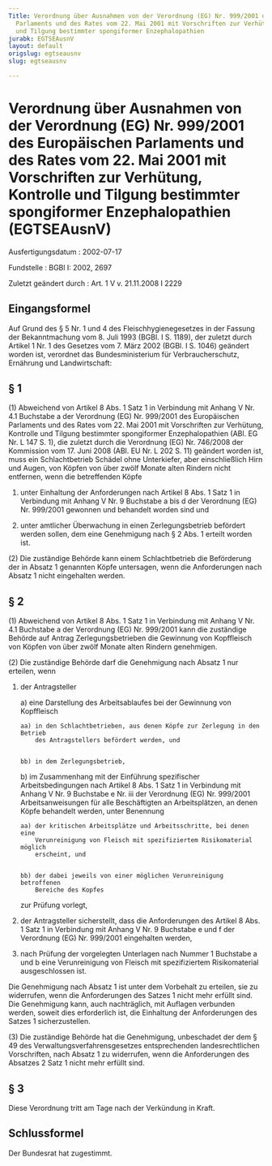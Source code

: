 ```yaml
---
Title: Verordnung über Ausnahmen von der Verordnung (EG) Nr. 999/2001 des Europäischen
  Parlaments und des Rates vom 22. Mai 2001 mit Vorschriften zur Verhütung, Kontrolle
  und Tilgung bestimmter spongiformer Enzephalopathien
jurabk: EGTSEAusnV
layout: default
origslug: egtseausnv
slug: egtseausnv

---
```


# Verordnung über Ausnahmen von der Verordnung (EG) Nr. 999/2001 des Europäischen Parlaments und des Rates vom 22. Mai 2001 mit Vorschriften zur Verhütung, Kontrolle und Tilgung bestimmter spongiformer Enzephalopathien (EGTSEAusnV)

Ausfertigungsdatum
:   2002-07-17

Fundstelle
:   BGBl I: 2002, 2697

Zuletzt geändert durch
:   Art. 1 V v. 21.11.2008 I 2229


## Eingangsformel

Auf Grund des § 5 Nr. 1 und 4 des Fleischhygienegesetzes in der
Fassung der Bekanntmachung vom 8. Juli 1993 (BGBl. I S. 1189), der
zuletzt durch Artikel 1 Nr. 1 des Gesetzes vom 7. März 2002 (BGBl. I
S. 1046) geändert worden ist, verordnet das Bundesministerium für
Verbraucherschutz, Ernährung und Landwirtschaft:


## § 1

(1) Abweichend von Artikel 8 Abs. 1 Satz 1 in Verbindung mit Anhang V
Nr. 4.1 Buchstabe a der Verordnung (EG) Nr. 999/2001 des Europäischen
Parlaments und des Rates vom 22. Mai 2001 mit Vorschriften zur
Verhütung, Kontrolle und Tilgung bestimmter spongiformer
Enzephalopathien (ABl. EG Nr. L 147 S. 1), die zuletzt durch die
Verordnung (EG) Nr. 746/2008 der Kommission vom 17. Juni 2008 (ABl. EU
Nr. L 202 S. 11) geändert worden ist, muss ein Schlachtbetrieb Schädel
ohne Unterkiefer, aber einschließlich Hirn und Augen, von Köpfen von
über zwölf Monate alten Rindern nicht entfernen, wenn die betreffenden
Köpfe

1.  unter Einhaltung der Anforderungen nach Artikel 8 Abs. 1 Satz 1 in
    Verbindung mit Anhang V Nr. 9 Buchstabe a bis d der Verordnung (EG)
    Nr. 999/2001 gewonnen und behandelt worden sind und


2.  unter amtlicher Überwachung in einen Zerlegungsbetrieb befördert
    werden sollen, dem eine Genehmigung nach § 2 Abs. 1 erteilt worden
    ist.




(2) Die zuständige Behörde kann einem Schlachtbetrieb die Beförderung
der in Absatz 1 genannten Köpfe untersagen, wenn die Anforderungen
nach Absatz 1 nicht eingehalten werden.


## § 2

(1) Abweichend von Artikel 8 Abs. 1 Satz 1 in Verbindung mit Anhang V
Nr. 4.1 Buchstabe a der Verordnung (EG) Nr. 999/2001 kann die
zuständige Behörde auf Antrag Zerlegungsbetrieben die Gewinnung von
Kopffleisch von Köpfen von über zwölf Monate alten Rindern genehmigen.

(2) Die zuständige Behörde darf die Genehmigung nach Absatz 1 nur
erteilen, wenn

1.  der Antragsteller

    a)  eine Darstellung des Arbeitsablaufes bei der Gewinnung von Kopffleisch

        aa) in den Schlachtbetrieben, aus denen Köpfe zur Zerlegung in den Betrieb
            des Antragstellers befördert werden, und


        bb) in dem Zerlegungsbetrieb,





    b)  im Zusammenhang mit der Einführung spezifischer Arbeitsbedingungen
        nach Artikel 8 Abs. 1 Satz 1 in Verbindung mit Anhang V Nr. 9
        Buchstabe e Nr. iii der Verordnung (EG) Nr. 999/2001
        Arbeitsanweisungen für alle Beschäftigten an Arbeitsplätzen, an denen
        Köpfe behandelt werden, unter Benennung

        aa) der kritischen Arbeitsplätze und Arbeitsschritte, bei denen eine
            Verunreinigung von Fleisch mit spezifiziertem Risikomaterial möglich
            erscheint, und


        bb) der dabei jeweils von einer möglichen Verunreinigung betroffenen
            Bereiche des Kopfes







    zur Prüfung vorlegt,


2.  der Antragsteller sicherstellt, dass die Anforderungen des Artikel 8
    Abs. 1 Satz 1 in Verbindung mit Anhang V Nr. 9 Buchstabe e und f der
    Verordnung (EG) Nr. 999/2001 eingehalten werden,


3.  nach Prüfung der vorgelegten Unterlagen nach Nummer 1 Buchstabe a und
    b eine Verunreinigung von Fleisch mit spezifiziertem Risikomaterial
    ausgeschlossen ist.



Die Genehmigung nach Absatz 1 ist unter dem Vorbehalt zu erteilen, sie
zu widerrufen, wenn die Anforderungen des Satzes 1 nicht mehr erfüllt
sind. Die Genehmigung kann, auch nachträglich, mit Auflagen verbunden
werden, soweit dies erforderlich ist, die Einhaltung der Anforderungen
des Satzes 1 sicherzustellen.

(3) Die zuständige Behörde hat die Genehmigung, unbeschadet der dem §
49 des Verwaltungsverfahrensgesetzes entsprechenden landesrechtlichen
Vorschriften, nach Absatz 1 zu widerrufen, wenn die Anforderungen des
Absatzes 2 Satz 1 nicht mehr erfüllt sind.


## § 3

Diese Verordnung tritt am Tage nach der Verkündung in Kraft.


## Schlussformel

Der Bundesrat hat zugestimmt.

